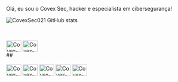 Olá, eu sou o Covex Sec, hacker e especialista em cibersegurança!

![CovexSec021 GitHub stats](https://github-readme-stats.vercel.app/api?username=anuraghazra&show_icons=true&theme=transparent)
##
<div style="display: inline_block"><br>
  <img align="center" alt="Covex-Arch_Linux" height="30" width="40" src="https://img.shields.io/badge/Arch_Linux-1793D1?style=for-the-badge&logo=arch-linux&logoColor=white">
  <img align="center" alt="Covex-RedHat" height="30" width="40" src="https://img.shields.io/badge/Red%20Hat-EE0000?style=for-the-badge&logo=redhat&logoColor=white">
</div>
##

<div style="display: inline_block"><br>
  <img align="center" alt="Covex-Python" height="30" width="40" src="https://img.shields.io/badge/Python-14354C?style=for-the-badge&logo=python&logoColor=white">
  <img align="center" alt="Covex-NodeJs" height="30" width="40" src="https://img.shields.io/badge/Node.js-43853D?style=for-the-badge&logo=node.js&logoColor=white">
  <img align="center" alt="Covex-C##" height="30" width="40" src="https://img.shields.io/badge/C%23-239120?style=for-the-badge&logo=c-sharp&logoColor=white">
  <img align="center" alt="Covex-.Net" height="30" width="40" src="https://img.shields.io/badge/.NET-5C2D91?style=for-the-badge&logo=.net&logoColor=white">
  <img align="center" alt="Covex-Lua" height="30" width="40" src="https://img.shields.io/badge/Lua-2C2D72?style=for-the-badge&logo=lua&logoColor=white">
</div>
